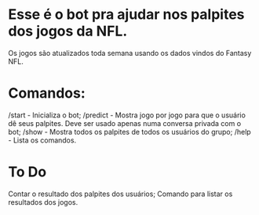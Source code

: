 # Esse é o bot pra ajudar nos palpites dos jogos da NFL.
Os jogos são atualizados toda semana usando os dados vindos do Fantasy NFL.

# Comandos:
/start - Inicializa o bot;
/predict - Mostra jogo por jogo para que o usuário dê seus palpites. Deve ser usado apenas numa conversa privada com o bot;
/show - Mostra todos os palpites de todos os usuários do grupo;
/help - Lista os comandos.

# To Do
Contar o resultado dos palpites dos usuários;
Comando para listar os resultados dos jogos.

